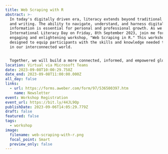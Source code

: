 ```yaml
---
title: Web Scraping with R
abstract: >-
  In today's digitally driven era, literacy extends beyond traditional reading
  and writing. The ability to navigate, understand, and harness digital
  information is essential for personal and professional growth. As we celebrate
  International Literacy Day on Friday, 8th September 2023, join me for an
  engaging and enlightening workshop, "Web Scraping in R." This workshop is
  designed to equip participants with the skills and knowledge needed to thrive
  in our interconnected world.


  Together, we will build a more connected, informed, and empowered global community, ready to thrive in our increasingly digital and interconnected world. I look forward to sharing this day of learning and growth with you!
location: Virtual via Microsoft Teams
date: 2023-09-08T10:00:29.758Z
date_end: 2023-09-08T11:00:00.000Z
all_day: false
links:
  - url: https://forms.aweber.com/form/97/536500397.htm
    name: Newsletter
event: Workshop Registration
event_url: https://bit.ly/44JL9Op
publishDate: 2023-09-06T14:05:29.779Z
draft: false
featured: false
tags:
  - workshop
image:
  filename: web-scraping-with-r.png
  focal_point: Smart
  preview_only: false
---
```


